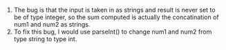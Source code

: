 1. The bug is that the input is taken in as strings and result is never set to be of type integer, so the sum computed is actually the concatination of num1 and num2 as strings.
2. To fix this bug, I would use parseInt() to change num1 and num2 from type string to type int. 
